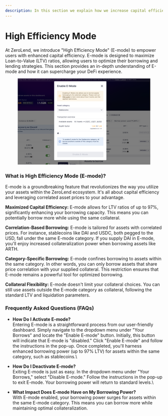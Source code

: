 ```yaml
---
description: In this section we explain how we increase capital efficiency with e-mode
---
```


# High Efficiency Mode

At ZeroLend, we introduce "High Efficiency Mode" (E-mode) to empower users with enhanced capital efficiency. E-mode is designed to maximize Loan-to-Value (LTV) ratios, allowing users to optimize their borrowing and lending strategies. This section provides an in-depth understanding of E-mode and how it can supercharge your DeFi experience.

<figure><img src="../.gitbook/assets/image (6).png" alt=""><figcaption></figcaption></figure>

### What is High Efficiency Mode (E-mode)?

E-mode is a groundbreaking feature that revolutionizes the way you utilize your assets within the ZeroLend ecosystem. It's all about capital efficiency and leveraging correlated asset prices to your advantage.

**Maximized Capital Efficiency:** E-mode allows for LTV ratios of up to 97%, significantly enhancing your borrowing capacity. This means you can potentially borrow more while using the same collateral.

**Correlation-Based Borrowing:** E-mode is tailored for assets with correlated prices. For instance, stablecoins like DAI and USDC, both pegged to the USD, fall under the same E-mode category. If you supply DAI in E-mode, you'll enjoy increased collateralization power when borrowing assets like ARTH.

**Category-Specific Borrowing:** E-mode confines borrowing to assets within the same category. In other words, you can only borrow assets that share price correlation with your supplied collateral. This restriction ensures that E-mode remains a powerful tool for optimized borrowing.

**Collateral Flexibility:** E-mode doesn't limit your collateral choices. You can still use assets outside the E-mode category as collateral, following the standard LTV and liquidation parameters.

### Frequently Asked Questions (FAQs)

* **How Do I Activate E-mode?** \
  Entering E-mode is a straightforward process from our user-friendly dashboard. Simply navigate to the dropdown menu under "Your Borrows" and locate the "Enable E-mode" button. Initially, this button will indicate that E-mode is "disabled." Click "Enable E-mode" and follow the instructions in the pop-up. Once completed, you'll harness enhanced borrowing power (up to 97% LTV) for assets within the same category, such as stablecoins.\

* **How Do I Deactivate E-mode?** \
  Exiting E-mode is just as easy. In the dropdown menu under "Your Borrows," select "Disable E-mode." Follow the instructions in the pop-up to exit E-mode. Your borrowing power will return to standard levels.\

* **What Impact Does E-mode Have on My Borrowing Power?** \
  With E-mode enabled, your borrowing power surges for assets within the same E-mode category. This means you can borrow more while maintaining optimal collateralization.

##
